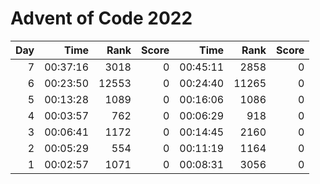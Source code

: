# Advent of Code 2022


|Day|       Time|   Rank|  Score|       Time|   Rank|  Score|
|--:|----------:|------:|------:|----------:|------:|------:|
|  7|   00:37:16|   3018|      0|   00:45:11|   2858|      0|
|  6|   00:23:50|  12553|      0|   00:24:40|  11265|      0|
|  5|   00:13:28|   1089|      0|   00:16:06|   1086|      0|
|  4|   00:03:57|    762|      0|   00:06:29|    918|      0|
|  3|   00:06:41|   1172|      0|   00:14:45|   2160|      0|
|  2|   00:05:29|    554|      0|   00:11:19|   1164|      0|
|  1|   00:02:57|   1071|      0|   00:08:31|   3056|      0|